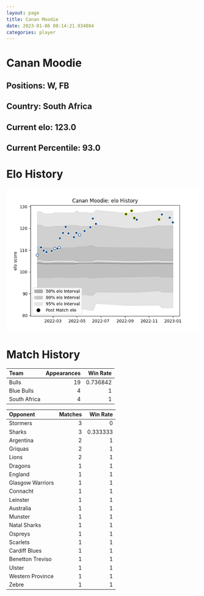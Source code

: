 ```yaml
---  
layout: page  
title: Canan Moodie  
date: 2023-01-06 00:14:21.934084  
categories: player  
---
```

# Canan Moodie

## Positions: W, FB

## Country: South Africa

## Current elo: 123.0

## Current Percentile: 93.0

# Elo History


![elo history](history_CananMoodie.png)
# Match History


| Team         |   Appearances |   Win Rate |
|:-------------|--------------:|-----------:|
| Bulls        |            19 |   0.736842 |
| Blue Bulls   |             4 |   1        |
| South Africa |             4 |   1        |

| Opponent         |   Matches |   Win Rate |
|:-----------------|----------:|-----------:|
| Stormers         |         3 |   0        |
| Sharks           |         3 |   0.333333 |
| Argentina        |         2 |   1        |
| Griquas          |         2 |   1        |
| Lions            |         2 |   1        |
| Dragons          |         1 |   1        |
| England          |         1 |   1        |
| Glasgow Warriors |         1 |   1        |
| Connacht         |         1 |   1        |
| Leinster         |         1 |   1        |
| Australia        |         1 |   1        |
| Munster          |         1 |   1        |
| Natal Sharks     |         1 |   1        |
| Ospreys          |         1 |   1        |
| Scarlets         |         1 |   1        |
| Cardiff Blues    |         1 |   1        |
| Benetton Treviso |         1 |   1        |
| Ulster           |         1 |   1        |
| Western Province |         1 |   1        |
| Zebre            |         1 |   1        |
